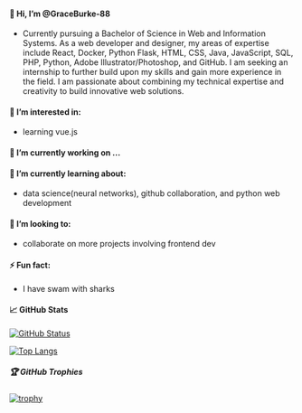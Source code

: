 #### 👋 Hi, I’m @GraceBurke-88
-  Currently pursuing a Bachelor of Science in Web and Information Systems. As a web developer and designer, my areas of expertise include React, Docker, Python Flask, HTML, CSS, Java, JavaScript, SQL, PHP, Python, Adobe Illustrator/Photoshop, and GitHub. I am seeking an internship to further build upon my skills and gain more experience in the field. I am passionate about combining my technical expertise and creativity to build innovative web solutions.
#### 👀 I’m interested in:
- learning vue.js
#### 🔭 I’m currently working on ...
#### 🌱 I’m currently learning about: 
- data science(neural networks), github collaboration, and python web development
#### 💞️ I’m looking to:
- collaborate on more projects involving frontend dev
#### ⚡ Fun fact:
- I have swam with sharks
#### 📈 GitHub Stats
[![GitHub Status](https://github-readme-stats.vercel.app/api?username=GraceBurke-88)](https://github.com/yourusername)

[![Top Langs](https://github-readme-stats.vercel.app/api/top-langs/?username=GraceBurke-88&layout=compact)](https://github.com/anuraghazra/github-readme-stats)

##### 🏆 GitHub Trophies
[![trophy](https://github-profile-trophy.vercel.app/?username=GraceBurke-88)](https://github.com/ryo-ma/github-profile-trophy)

<!---
GraceBurke-88/GraceBurke-88 is a ✨ special ✨ repository because its `README.md` (this file) appears on your GitHub profile.
You can click the Preview link to take a look at your changes.
--->


